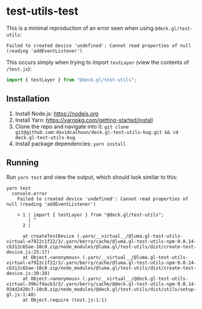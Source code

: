 # test-utils-test

This is a minimal reproduction of an error seen when using `@deck.gl/test-utils`:

```
Failed to created device 'undefined': Cannot read properties of null (reading 'addEventListener')
```

This occurs simply when trying to import `testLayer` (view the contents of `/test.js`):

```js
import { testLayer } from "@deck.gl/test-utils";
```

## Installation

1. Install Node.js: https://nodejs.org
1. Install Yarn: https://yarnpkg.com/getting-started/install
1. Clone the repo and navigate into it: `git clone git@github.com:davidcalhoun/deck.gl-test-utils-bug.git && cd deck.gl-test-utils-bug`
1. Install package dependencies: `yarn install`

## Running

Run `yarn test` and view the output, which should look similar to this:

```shell
yarn test
  console.error
    Failed to created device 'undefined': Cannot read properties of null (reading 'addEventListener')

    > 1 | import { testLayer } from "@deck.gl/test-utils";
        | ^
      2 |

      at createTestDevice (.yarn/__virtual__/@luma.gl-test-utils-virtual-e7922c1f22/3/.yarn/berry/cache/@luma.gl-test-utils-npm-9.0.14-cb312c65ae-10c0.zip/node_modules/@luma.gl/test-utils/dist/create-test-device.js:25:17)
      at Object.<anonymous> (.yarn/__virtual__/@luma.gl-test-utils-virtual-e7922c1f22/3/.yarn/berry/cache/@luma.gl-test-utils-npm-9.0.14-cb312c65ae-10c0.zip/node_modules/@luma.gl/test-utils/dist/create-test-device.js:30:28)
      at Object.<anonymous> (.yarn/__virtual__/@deck.gl-test-utils-virtual-39bcfdacb3/3/.yarn/berry/cache/@deck.gl-test-utils-npm-9.0.14-934d2420c7-10c0.zip/node_modules/@deck.gl/test-utils/dist/utils/setup-gl.js:1:48)
      at Object.require (test.js:1:1)
```
